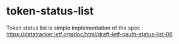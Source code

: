 # token-status-list
Token status list is simple implementation of the spec https://datatracker.ietf.org/doc/html/draft-ietf-oauth-status-list-06
